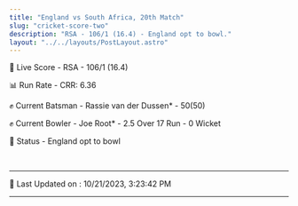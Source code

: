 ```yaml
---
title: "England vs South Africa, 20th Match"
slug: "cricket-score-two"
description: "RSA - 106/1 (16.4) - England opt to bowl."
layout: "../../layouts/PostLayout.astro"
---
```


🔴 Live Score - RSA - 106/1 (16.4)  

📊 Run Rate - CRR: 6.36  

✊ Current Batsman - Rassie van der Dussen* - 50(50)  

✊ Current Bowler - Joe Root* - 2.5 Over 17 Run - 0 Wicket  

📑 Status - England opt to bowl

<br />

***

📝 Last Updated on : 10/21/2023, 3:23:42 PM

***

